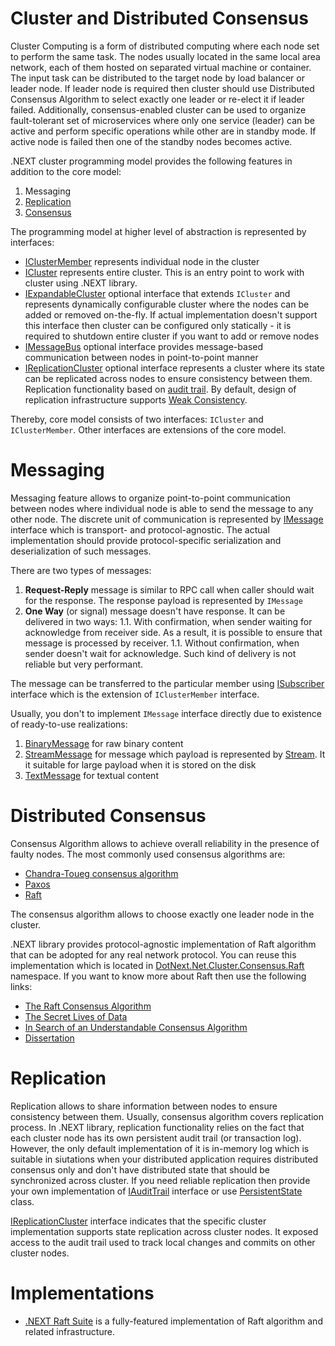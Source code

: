 Cluster and Distributed Consensus
====
Cluster Computing is a form of distributed computing where each node set to perform the same task. The nodes usually located in the same local area network, each of them hosted on separated virtual machine or container. The input task can be distributed to the target node by load balancer or leader node. If leader node is required then cluster should use Distributed Consensus Algorithm to select exactly one leader or re-elect it if leader failed. Additionally, consensus-enabled cluster can be used to organize fault-tolerant set of microservices where only one service (leader) can be active and perform specific operations while other are in standby mode. If active node is failed then one of the standby nodes becomes active.

.NEXT cluster programming model provides the following features in addition to the core model:
1. Messaging
1. [Replication](https://en.wikipedia.org/wiki/Replication_(computing))
1. [Consensus](https://en.wikipedia.org/wiki/Consensus_(computer_science))

The programming model at higher level of abstraction is represented by interfaces:
* [IClusterMember](../../api/DotNext.Net.Cluster.IClusterMember.yml) represents individual node in the cluster
* [ICluster](../../api/DotNext.Net.Cluster.ICluster.yml) represents entire cluster. This is an entry point to work with cluster using .NEXT library.
* [IExpandableCluster](../../api/DotNext.Net.Cluster.IExpandableCluster.yml) optional interface that extends `ICluster` and represents dynamically configurable cluster where the nodes can be added or removed on-the-fly. If actual implementation doesn't support this interface then cluster can be configured only statically - it is required to shutdown entire cluster if you want to add or remove nodes
* [IMessageBus](../../api/DotNext.Net.Cluster.Messaging.IMessageBus.yml) optional interface provides message-based communication between nodes in  point-to-point manner
* [IReplicationCluster](../../api/DotNext.Net.Cluster.Replication.IReplicationCluster-1.yml) optional interface represents a cluster where its state can be replicated across nodes to ensure consistency between them. Replication functionality based on [audit trail](../../api/DotNext.IO.Log.IAuditTrail-1.yml). By default, design of replication infrastructure supports [Weak Consistency](https://en.wikipedia.org/wiki/Weak_consistency).

Thereby, core model consists of two interfaces: `ICluster` and `IClusterMember`. Other interfaces are extensions of the core model. 

# Messaging
Messaging feature allows to organize point-to-point communication between nodes where individual node is able to send the message to any other node. The discrete unit of communication is represented by [IMessage](../../api/DotNext.Net.Cluster.Messaging.IMessage.yml) interface which is transport- and protocol-agnostic. The actual implementation should provide protocol-specific serialization and deserialization of such messages.

There are two types of messages:
1. **Request-Reply** message is similar to RPC call when caller should wait for the response. The response payload is represented by `IMessage`
1. **One Way** (or signal) message doesn't have response. It can be delivered in two ways:
1.1. With confirmation, when sender waiting for acknowledge from receiver side. As a result, it is possible to ensure that message is processed by receiver.
1.1. Without confirmation, when sender doesn't wait for acknowledge. Such kind of delivery is not reliable but very performant.

The message can be transferred to the particular member using [ISubscriber](../../api/DotNext.Net.Cluster.Messaging.ISubscriber.yml) interface which is the extension of `IClusterMember` interface.

Usually, you don't to implement `IMessage` interface directly due to existence of ready-to-use realizations:
1. [BinaryMessage](../../api/DotNext.Net.Cluster.Messaging.BinaryMessage.yml) for raw binary content
1. [StreamMessage](../../api/DotNext.Net.Cluster.Messaging.StreamMessage.yml) for message which payload is represented by [Stream](https://docs.microsoft.com/en-us/dotnet/api/system.io.stream). It it suitable for large payload when it is stored on the disk
1. [TextMessage](../../api/DotNext.Net.Cluster.Messaging.TextMessage.yml) for textual content

# Distributed Consensus
Consensus Algorithm allows to achieve overall reliability in the presence of faulty nodes. The most commonly used consensus algorithms are:
* [Chandra-Toueg consensus algorithm](https://en.wikipedia.org/wiki/Chandra%E2%80%93Toueg_consensus_algorithm)
* [Paxos](https://en.wikipedia.org/wiki/Paxos_(computer_science))
* [Raft](https://en.wikipedia.org/wiki/Raft_(computer_science))

The consensus algorithm allows to choose exactly one leader node in the cluster.

.NEXT library provides protocol-agnostic implementation of Raft algorithm that can be adopted for any real network protocol. You can reuse this implementation which is located in [DotNext.Net.Cluster.Consensus.Raft](../../api/DotNext.Net.Cluster.Consensus.Raft.yml) namespace. If you want to know more about Raft then use the following links:
* [The Raft Consensus Algorithm](https://raft.github.io/)
* [The Secret Lives of Data](http://thesecretlivesofdata.com/)
* [In Search of an Understandable Consensus Algorithm](https://raft.github.io/raft.pdf)
* [Dissertation](https://github.com/ongardie/dissertation)

# Replication
Replication allows to share information between nodes to ensure consistency between them. Usually, consensus algorithm covers replication process. In .NEXT library, replication functionality relies on the fact that each cluster node has its own persistent audit trail (or transaction log). However, the only default implementation of it is in-memory log which is suitable in siutations when your distributed application requires distributed consensus only and don't have distributed state that should be synchronized across cluster. If you need reliable replication then provide your own implementation of [IAuditTrail](../../api/DotNext.IO.Log.IAuditTrail-1.yml) interface or use [PersistentState](../../api/DotNext.Net.Cluster.Consensus.Raft.PersistentState.yml) class.

[IReplicationCluster](../../api/DotNext.Net.Cluster.Replication.IReplicationCluster.yml) interface indicates that the specific cluster implementation supports state replication across cluster nodes. It exposed access to the audit trail used to track local changes and commits on other cluster nodes.

# Implementations
* [.NEXT Raft Suite](./raft.md) is a fully-featured implementation of Raft algorithm and related infrastructure.